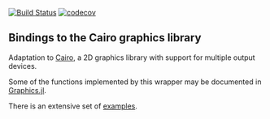[![Build Status](https://travis-ci.org/JuliaGraphics/Cairo.jl.svg)](https://travis-ci.org/JuliaGraphics/Cairo.jl)
[![codecov](https://codecov.io/gh/JuliaGraphics/Cairo.jl/branch/master/graph/badge.svg?token=3StavIHX8q)](https://codecov.io/gh/JuliaGraphics/Cairo.jl)

## Bindings to the Cairo graphics library ##

Adaptation to [Cairo](https://www.cairographics.org/), a 2D graphics library with support for multiple output devices. 

Some of the functions implemented by this wrapper may be documented in [Graphics.jl](https://juliagraphics.github.io/Graphics.jl/stable/).

There is an extensive set of [examples](samples/Samples.md).
